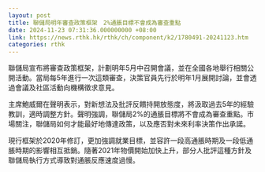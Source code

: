 ```yaml
---
layout: post
title: 聯儲局明年審查政策框架　2%通脹目標不會成為審查重點
date: 2024-11-23 07:31:36.000000000 +08:00
link: https://news.rthk.hk/rthk/ch/component/k2/1780491-20241123.htm
categories: rthk
---
```


聯儲局宣布將審查政策框架，計劃明年5月中召開會議，並在全國各地舉行相關公開活動。當局每5年進行一次這類審查，決策官員先行於明年1月展開討論，並會透過會議及社區活動向機構徵求意見。

主席鮑威爾在聲明表示，對新想法及批評反饋持開放態度，將汲取過去5年的經驗教訓，適時調整方針。聲明強調，聯儲局2%的通脹目標將不會成為審查重點。市場關注，聯儲局如何才能最好地傳達政策，以及應否對未來利率決策作出承諾。

現行框架於2020年修訂，更加強調就業目標，並容許一段高通脹時期及一段低通脹時期的影響相互抵銷。隨著2021年物價開始加快上升，部分人批評這種方針及聯儲局執行方式導致對通脹反應速度過慢。
